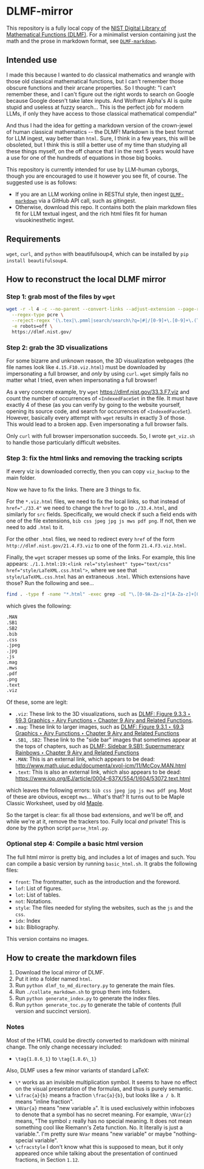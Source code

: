 # DLMF-mirror

This repository is a fully local copy of the [NIST Digital Library of Mathematical Functions (DLMF)](https://dlmf.nist.gov/). For a minimalist version containing just the math and the prose in markdown format, see [`DLMF-markdown`](https://github.com/Novum-Mathematicum/DLMF-markdown).

## Intended use

I made this because I wanted to do classical mathematics and wrangle with those old classical mathematical functions, but I can't remember those obscure functions and their arcane properties. So I thought: "I can't remember these, and I can't figure out the right words to search on Google because Google doesn't take latex inputs. And Wolfram Alpha's AI is quite stupid and useless at fuzzy search... This is the perfect job for modern LLMs, if only they have access to those classical mathematical compendia!"

And thus I had the idea for getting a markdown version of the crown-jewel of human classical mathematics -- the DLMF! Markdown is the best format for LLM ingest, way better than `html`. Sure, I think in a few years, this will be obsoleted, but I think this is still a better use of my time than studying all these things myself, on the off chance that I in the next 5 years would have a use for one of the hundreds of equations in those big books.

This repository is currently intended for use by LLM-human cyborgs, though you are encouraged to use it however you see fit, of course. The suggested use is as follows:

* If you are an LLM working online in RESTful style, then ingest [`DLMF-markdown`](https://github.com/Novum-Mathematicum/DLMF-markdown) via a GitHub API call, such as gitingest.
* Otherwise, download this repo. It contains both the plain markdown files fit for LLM textual ingest, and the rich html files fit for human visuokinesthetic ingest.

## Requirements

`wget`, `curl`, and `python` with beautifulsoup4, which can be installed by `pip install beautifulsoup4`.

## How to reconstruct the local DLMF mirror

### Step 1: grab most of the files by `wget`

```sh
wget -r -l 4 -c --no-parent --convert-links --adjust-extension --page-requisites \
  --regex-type pcre \
  --reject-regex '(\.tex|\.pmml|search/search\?q=|#|/[0-9]+\.[0-9]+\.(T[0-9_]+|E[a-z0-9_]*(\.png)?|F[0-9]+|[ivxlcdm]+)$)' \
  -e robots=off \
  https://dlmf.nist.gov/
```

### Step 2: grab the 3D visualizations

For some bizarre and unknown reason, the 3D visualization webpages (the file names look like `4.15.F10.viz.html`) must be downloaded by impersonating a full browser, and *only* by using `curl`. `wget` simply fails no matter what I tried, even when impersonating a full browser!

As a very concrete example, try `wget` <https://dlmf.nist.gov/33.3.F7.viz> and count the number of occurrences of `<IndexedFaceSet` in the file. It must have exactly 4 of these (as you can verify by going to the website yourself, opening its source code, and search for occurrences of `<IndexedFaceSet`). However, basically every attempt with `wget` results in exactly 3 of those. This would lead to a broken app. Even impersonating a full browser fails.

Only `curl` with full browser impersonation succeeds. So, I wrote `get_viz.sh` to handle those particularly difficult websites.

### Step 3: fix the html links and removing the tracking scripts

If every viz is downloaded correctly, then you can copy `viz_backup` to the main folder.

Now we have to fix the links. There are 3 things to fix.

For the `*.viz.html` files, we need to fix the local links, so that instead of `href="./33.4"` we need to change the `href` to go to `./33.4.html`, and similarly for `src` fields. Specifically, we would check if such a field ends with one of the file extensions, `bib css jpeg jpg js mws pdf png`. If not, then we need to add `.html` to it.

For the other `.html` files, we need to redirect every `href` of the form `http://dlmf.nist.gov/21.4.F3.viz` to one of the form `21.4.F3.viz.html`.

Finally, the `wget` scraper messes up some of the links. For example, this line appears: `./1.1.html:19:<link rel="stylesheet" type="text/css" href="style/LaTeXML.css.html">`, where we see that `style/LaTeXML.css.html` has an extraneous `.html`. Which extensions have those? Run the following and see...

```sh
find . -type f -name "*.html" -exec grep -oE "\.[0-9A-Za-z]*[A-Za-z]+[0-9A-Za-z]*\.html" {} \; | sort -u | sed 's/\.html$//' > results.txt
```

which gives the following:

```txt
.MAN
.SB1
.SB2
.bib
.css
.jpeg
.jpg
.js
.mag
.mws
.pdf
.png
.text
.viz
```

Of these, some are legit:

* `.viz`: These link to the 3D visualizations, such as [DLMF: Figure 9.3.3 ‣ §9.3 Graphics ‣ Airy Functions ‣ Chapter 9 Airy and Related Functions](https://dlmf.nist.gov/9.3.F3.viz).
* `.mag`: These link to larger images, such as [DLMF: Figure 9.3.1 ‣ §9.3 Graphics ‣ Airy Functions ‣ Chapter 9 Airy and Related Functions](https://dlmf.nist.gov/9.3.F1.mag)
* `.SB1`, `.SB2`: These link to the "side bar" images that sometimes appear at the tops of chapters, such as [DLMF: Sidebar 9.SB1: Supernumerary Rainbows ‣ Chapter 9 Airy and Related Functions](https://dlmf.nist.gov/9.SB1)
* `.MAN`: This is an external link, which appears to be dead: <http://www.math.uiuc.edu/documenta/xvol-icm/11/McCoy.MAN.html>
* `.text`: This is also an external link, which also appears to be dead: <https://www.iop.org/EJ/article/0004-637X/554/1/604/53072.text.html>

which leaves the following errors: `bib css jpeg jpg js mws pdf png`. Most of these are obvious, except `mws`... What's that? It turns out to be Maple Classic Worksheet, used by old [Maple](https://en.wikipedia.org/wiki/Maple_(software)).

So the target is clear: fix all those bad extensions, and we'll be off, and while we're at it, remove the trackers too. Fully local *and* private! This is done by the python script `parse_html.py`.

### Optional step 4: Compile a basic html version

The full html mirror is pretty big, and includes a lot of images and such. You can compile a basic version by running `basic_html.sh`. It grabs the following files:

* `front`: The frontmatter, such as the introduction and the foreword.
* `lof`: List of figures.
* `lot`: List of tables.
* `not`: Notations.
* `style`: The files needed for styling the websites, such as the `js` and the `css`.
* `idx`: Index
* `bib`: Bibliography.

This version contains no images.

## How to create the markdown files

1. Download the local mirror of DLMF.
2. Put it into a folder named `html`.
3. Run `python dlmf_to_md_directory.py` to generate the main files.
4. Run `./collate_markdown.sh` to group them into folders.
5. Run `python generate_index.py` to generate the index files.
6. Run `python generate_toc.py` to generate the table of contents (full version and succinct version).

### Notes

Most of the HTML could be directly converted to markdown with minimal change. The only change necessary included:

* `\tag{1.8.6_1}` to `\tag{1.8.6\_1}`

Also, DLMF uses a few minor variants of standard LaTeX:

* `\*` works as an invisible multiplication symbol. It seems to have no effect on the visual presentation of the formulas, and thus is purely semantic.
* `\ifrac{a}{b}` means a fraction `\frac{a}{b}`, but looks like `a / b`. It means "inline fraction".
* `\NVar{a}` means "new variable `a`". It is used exclusively within infoboxes to denote that a symbol has no secret meaning. For example, `\NVar{z}` means, "The symbol `z` really has no special meaning. It does not mean something cool like Riemann's Zeta function. No. It literally is just a variable.". I'm pretty sure `NVar` means "new variable" or maybe "nothing-special variable".
* `\cfracstyle` I don't know what this is supposed to mean, but it only appeared once while talking about the presentation of continued fractions, in Section `1.12`.
